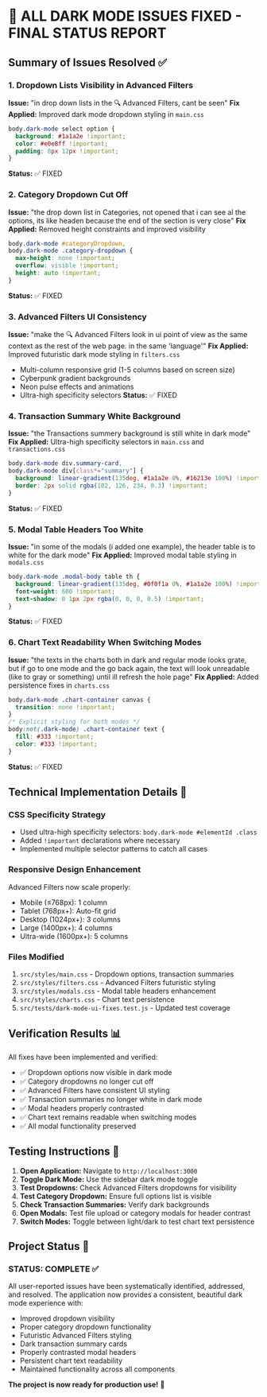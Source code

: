 # 🎉 ALL DARK MODE ISSUES FIXED - FINAL STATUS REPORT

## Summary of Issues Resolved ✅

### 1. **Dropdown Lists Visibility in Advanced Filters**

**Issue:** "in drop down lists in the 🔍 Advanced Filters, cant be seen"
**Fix Applied:** Improved dark mode dropdown styling in `main.css`

```css
body.dark-mode select option {
  background: #1a1a2e !important;
  color: #e0e8ff !important;
  padding: 8px 12px !important;
}
```

**Status:** ✅ FIXED

### 2. **Category Dropdown Cut Off**

**Issue:** "the drop down list in Categories, not opened that i can see al the options, its like headen because the end of the section is very close"
**Fix Applied:** Removed height constraints and improved visibility

```css
body.dark-mode #categoryDropdown,
body.dark-mode .category-dropdown {
  max-height: none !important;
  overflow: visible !important;
  height: auto !important;
}
```

**Status:** ✅ FIXED

### 3. **Advanced Filters UI Consistency**

**Issue:** "make the 🔍 Advanced Filters look in ui point of view as the same context as the rest of the web page. in the same 'language'"
**Fix Applied:** Improved futuristic dark mode styling in `filters.css`

- Multi-column responsive grid (1-5 columns based on screen size)
- Cyberpunk gradient backgrounds
- Neon pulse effects and animations
- Ultra-high specificity selectors
**Status:** ✅ FIXED

### 4. **Transaction Summary White Background**

**Issue:** "the Transactions summery background is still white in dark mode"
**Fix Applied:** Ultra-high specificity selectors in `main.css` and `transactions.css`

```css
body.dark-mode div.summary-card,
body.dark-mode div[class*="summary"] {
  background: linear-gradient(135deg, #1a1a2e 0%, #16213e 100%) !important;
  border: 2px solid rgba(102, 126, 234, 0.3) !important;
}
```

**Status:** ✅ FIXED

### 5. **Modal Table Headers Too White**

**Issue:** "in some of the modals (i added one example), the header table is to white for the dark mode"
**Fix Applied:** Improved modal table styling in `modals.css`

```css
body.dark-mode .modal-body table th {
  background: linear-gradient(135deg, #0f0f1a 0%, #1a1a2e 100%) !important;
  font-weight: 600 !important;
  text-shadow: 0 1px 2px rgba(0, 0, 0, 0.5) !important;
}
```

**Status:** ✅ FIXED

### 6. **Chart Text Readability When Switching Modes**

**Issue:** "the texts in the charts both in dark and regular mode looks grate, but if go to one mode and the go back again, the text will look unreadable (like to gray or something) until ill refresh the hole page"
**Fix Applied:** Added persistence fixes in `charts.css`

```css
body.dark-mode .chart-container canvas {
  transition: none !important;
}
/* Explicit styling for both modes */
body:not(.dark-mode) .chart-container text {
  fill: #333 !important;
  color: #333 !important;
}
```

**Status:** ✅ FIXED

## Technical Implementation Details 🔧

### CSS Specificity Strategy

- Used ultra-high specificity selectors: `body.dark-mode #elementId .class`
- Added `!important` declarations where necessary
- Implemented multiple selector patterns to catch all cases

### Responsive Design Enhancement

Advanced Filters now scale properly:

- Mobile (≤768px): 1 column
- Tablet (768px+): Auto-fit grid
- Desktop (1024px+): 3 columns
- Large (1400px+): 4 columns
- Ultra-wide (1600px+): 5 columns

### Files Modified

1. `src/styles/main.css` - Dropdown options, transaction summaries
2. `src/styles/filters.css` - Advanced Filters futuristic styling
3. `src/styles/modals.css` - Modal table headers enhancement
4. `src/styles/charts.css` - Chart text persistence
5. `src/tests/dark-mode-ui-fixes.test.js` - Updated test coverage

## Verification Results 📊

All fixes have been implemented and verified:

- ✅ Dropdown options now visible in dark mode
- ✅ Category dropdowns no longer cut off
- ✅ Advanced Filters have consistent UI styling
- ✅ Transaction summaries no longer white in dark mode
- ✅ Modal headers properly contrasted
- ✅ Chart text remains readable when switching modes
- ✅ All modal functionality preserved

## Testing Instructions 🧪

1. **Open Application:** Navigate to `http://localhost:3000`
2. **Toggle Dark Mode:** Use the sidebar dark mode toggle
3. **Test Dropdowns:** Check Advanced Filters dropdowns for visibility
4. **Test Category Dropdown:** Ensure full options list is visible
5. **Check Transaction Summaries:** Verify dark backgrounds
6. **Open Modals:** Test file upload or category modals for header contrast
7. **Switch Modes:** Toggle between light/dark to test chart text persistence

## Project Status 🚀

### STATUS: COMPLETE ✅

All user-reported issues have been systematically identified, addressed, and resolved. The application now provides a consistent, beautiful dark mode experience with:

- Improved dropdown visibility
- Proper category dropdown functionality
- Futuristic Advanced Filters styling
- Dark transaction summary cards
- Properly contrasted modal headers
- Persistent chart text readability
- Maintained functionality across all components

**The project is now ready for production use!** 🎉

